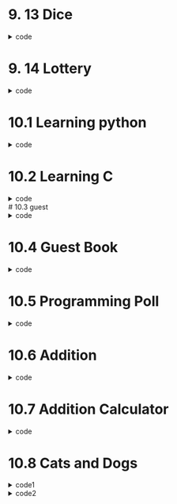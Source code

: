 # 9. 13 Dice
<details>
  <summary>code</summary>
  
  ```py
  from random import randint


  class Die:


      #define how many sides a Die can have, and also define an empty list called result to contain results
      def __init__(self, sides = 6):
          self.sides = sides
          self.result = []
      def roll_die(self):
          print(randint(1,self.sides))


      #parameter 'num' represents how many times we roll the die
      def show_results(self,num = 10):

          for a in range(1,num+1):
              self.result.append(randint(1,self.sides))
          print(self.result)


      #analyze how many times certain number hits
      def analyze(self):
          dic = {}
          for key in self.result:
              if key not in dic:
                  dic[key] = 0
              dic[key] += 1
          print(dic)


  #create a die which, by default, has 6 sides
  a = Die()

  #roll die once and print
  a.roll_die()

  #roll die 'a' 10 times(by default) and print the results
  a.show_results()

  #create a die with 10 sides
  b = Die(10)

  #create a die with 20 sides
  c = Die(20)

  #roll die 'b' 20 times
  b.show_results(20)

  #roll die 'c' 20 times
  c.show_results(20)

  #analyze what number hits how many times
  a.analyze()



  d = Die(25)
  d.show_results(25)
  d.analyze()
  ```
  
</details>

# 9. 14 Lottery
  
<details>
  <summary>code</summary>
  
  ```py
  from random import choice, randint
  lst_num = [1,2,3,4,5,6,7,8,9,10,"a","b","c","d","e"]
  lottery = []
  while len(lottery) < 4:
      b = choice(lst_num)
      if b not in lottery:
          lottery.append(b)
  print(lottery)
  ```
</details>

# 10.1 Learning python
<details>
  <summary>code</summary>
  
  <em>python_so_far_6.12txt</em>
  ```
  Python is amazing!
  I love you python!
  ```
  
  ```py
  with open("C:/Users/daily/Desktop/Coding/Python/git_practice/python_so_far_6.12.txt") as file:
      first = file.read()
  print(first)

  with open("C:/Users/daily/Desktop/Coding/Python/git_practice/python_so_far_6.12.txt") as file:
      for a in file:
          print(a.strip())

  with open("C:/Users/daily/Desktop/Coding/Python/git_practice/python_so_far_6.12.txt") as file:
      third = file.readlines()
  for a in third:
      print(a.strip())
  ```
</details>
  
# 10.2 Learning C
<details>
  <summary>code</summary>
  
  ```py
  with open(filename) as h:
      a = h.readlines()
  for bb in a:
      print(bb.strip().replace("python","c")
  
  ```
</details>
# 10.3 guest
<details>
  <summary>code</summary>
  
  ```py
  name = input("What is your name? \n")

  with open("C:/Users/daily/Desktop/Coding/Python/git_practice/guest.txt", "w") as a:
      a.write(name)

  with open("C:/Users/daily/Desktop/Coding/Python/git_practice/guest.txt", "r") as a:
      guest = a.read()
  print(guest.strip())
  ```
</details>
  
# 10.4 Guest Book
<details>
  <summary>code</summary>
  
  ```py
  with open("C:/Users/daily/Desktop/Coding/Python/git_practice/guest_book.txt", "a") as file:
    while True:
        name = input("What is your name?\n")
        name += "\n"
        file.write(name)
        print(f"hello, {name}\n")
  ```
  
</details>
  
# 10.5 Programming Poll
<details>
  <summary>code</summary>
  
  ```py
  with open("C:/Users/daily/Desktop/Coding/Python/git_practice/reason to program.txt","a") as file:
      reason = input("Why do you like programming?\n")
      file.write(f"reason : {reason}\n")


  with open("C:/Users/daily/Desktop/Coding/Python/git_practice/reason to program.txt") as file:
      reason_to_program = file.read()
      print(reason_to_program.strip())
  ```
</details>

# 10.6 Addition
<details>
  <summary>code</summary>
  
  ```py
  try:    
      a = input("Enter the first number : ")
      a = int(a)
      b = input("Enter the second number : ")
      b = int(b)

  except ValueError:
      if type(a) != int:
          print("The first input was not a number, try again!")
      elif type(b) != int:
          print("The second input was not a number, try again!")
  else:
      print(f"the sum of {a} and {b} : {a+b}")
  ```
</details>

# 10.7 Addition Calculator
<details>
  <summary>code</summary>
  
  ```py
  while True:
      try:    
          a = input("Enter the first number : ")
          a = int(a)
          b = input("Enter the second number : ")
          b = int(b)


      except ValueError:
          if type(a) != int:
              print("The first input was not a number, try again!")
          elif type(b) != int:
              print("The second input was not a number, try again!")
      else:
          print(f"the sum of {a} and {b} : {a+b}")
          break
  ```
</details>
  
# 10.8 Cats and Dogs

<details>
  <summary>code1</summary>
  
  ```py
  try:
      with open("cats.txt") as f:
          cats = f.read()
  except FileNotFoundError:
      print("the cats file has not been found")
  else:
      print(cats)

  try:
      with open("dogs.txt") as f:
          dogs = f.read()
  except FileNotFoundError:
      print("the dogs file has not been found")
  else:
      print(dogs)
  ```
</details>
  
<details>
  <summary>code2</summary>
  
  ```py
  filename = ["cats.txt","dogs.txt"]
  for each in filename:
      print(f"opening file {each}")
      try:
          with open(each) as f:
              content = f.read()
      except FileNotFoundError:
          print("{each} hasn't been found")
      else:
          print(content)
  ```
  </details>
